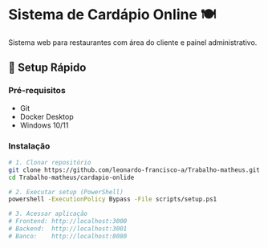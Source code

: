 # Sistema de Cardápio Online 🍽️

Sistema web para restaurantes com área do cliente e painel administrativo.

## 🚀 Setup Rápido

### Pré-requisitos
- Git
- Docker Desktop
- Windows 10/11

### Instalação
```bash
# 1. Clonar repositório
git clone https://github.com/leonardo-francisco-a/Trabalho-matheus.git
cd Trabalho-matheus/cardapio-onlide

# 2. Executar setup (PowerShell)
powershell -ExecutionPolicy Bypass -File scripts/setup.ps1

# 3. Acessar aplicação
# Frontend: http://localhost:3000
# Backend:  http://localhost:3001
# Banco:    http://localhost:8080
```
